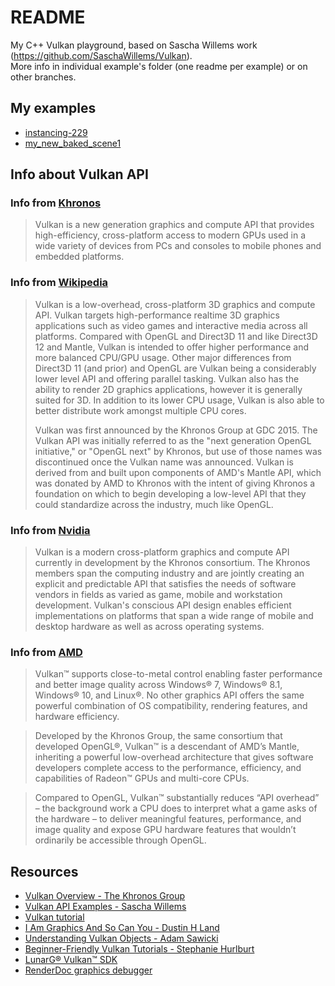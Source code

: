 # README

My C++ Vulkan playground, based on Sascha Willems work (https://github.com/SaschaWillems/Vulkan).
<br>
More info in individual example's folder (one readme per example) or on other branches.

## My examples
* [instancing-229](src/instancing-229)
* [my_new_baked_scene1](src/my_new_scene1)

## Info about Vulkan API

### Info from [Khronos](https://www.khronos.org/vulkan/)

> Vulkan is a new generation graphics and compute API that provides high-efficiency, cross-platform access to modern GPUs used in a wide variety of devices from PCs and consoles to mobile phones and embedded platforms.

### Info from [Wikipedia](https://en.wikipedia.org/wiki/Vulkan_(API))

> Vulkan is a low-overhead, cross-platform 3D graphics and compute API. Vulkan targets high-performance realtime 3D graphics applications such as video games and interactive media across all platforms. Compared with OpenGL and Direct3D 11 and like Direct3D 12 and Mantle, Vulkan is intended to offer higher performance and more balanced CPU/GPU usage. Other major differences from Direct3D 11 (and prior) and OpenGL are Vulkan being a considerably lower level API and offering parallel tasking. Vulkan also has the ability to render 2D graphics applications, however it is generally suited for 3D. In addition to its lower CPU usage, Vulkan is also able to better distribute work amongst multiple CPU cores.
> 
> Vulkan was first announced by the Khronos Group at GDC 2015. The Vulkan API was initially referred to as the "next generation OpenGL initiative," or "OpenGL next" by Khronos, but use of those names was discontinued once the Vulkan name was announced. Vulkan is derived from and built upon components of AMD's Mantle API, which was donated by AMD to Khronos with the intent of giving Khronos a foundation on which to begin developing a low-level API that they could standardize across the industry, much like OpenGL.

### Info from [Nvidia](https://developer.nvidia.com/Vulkan)

> Vulkan is a modern cross-platform graphics and compute API currently in development by the Khronos consortium. The Khronos members span the computing industry and are jointly creating an explicit and predictable API that satisfies the needs of software vendors in fields as varied as game, mobile and workstation development. Vulkan's conscious API design enables efficient implementations on platforms that span a wide range of mobile and desktop hardware as well as across operating systems.

### Info from [AMD](http://www.amd.com/en-us/innovations/software-technologies/technologies-gaming/vulkan)

> Vulkan™ supports close-to-metal control enabling faster performance and better image quality across Windows® 7, Windows® 8.1, Windows® 10, and Linux®. No other graphics API offers the same powerful combination of OS compatibility, rendering features, and hardware efficiency.

> Developed by the Khronos Group, the same consortium that developed OpenGL®, Vulkan™ is a descendant of AMD’s Mantle, inheriting a powerful low-overhead architecture that gives software developers complete access to the performance, efficiency, and capabilities of Radeon™ GPUs and multi-core CPUs.

> Compared to OpenGL, Vulkan™ substantially reduces “API overhead” – the background work a CPU does to interpret what a game asks of the hardware – to deliver meaningful features, performance, and image quality and expose GPU hardware features that wouldn’t ordinarily be accessible through OpenGL.

## Resources

* [Vulkan Overview - The Khronos Group](https://www.khronos.org/vulkan/)
* [Vulkan API Examples - Sascha Willems](https://github.com/SaschaWillems/Vulkan)
* [Vulkan tutorial](https://vulkan-tutorial.com/Introduction)
* [I Am Graphics And So Can You - Dustin H Land](https://www.fasterthan.life/blog/2017/7/11/i-am-graphics-and-so-can-you-part-1)
* [Understanding Vulkan Objects - Adam Sawicki](https://gpuopen.com/understanding-vulkan-objects/)
* [Beginner-Friendly Vulkan Tutorials - Stephanie Hurlburt](http://stephaniehurlburt.com/blog/2017/7/14/beginner-friendly-vulkan-tutorials)
* [LunarG® Vulkan™ SDK](https://www.lunarg.com/vulkan-sdk/)
* [RenderDoc graphics debugger](https://renderdoc.org/)
